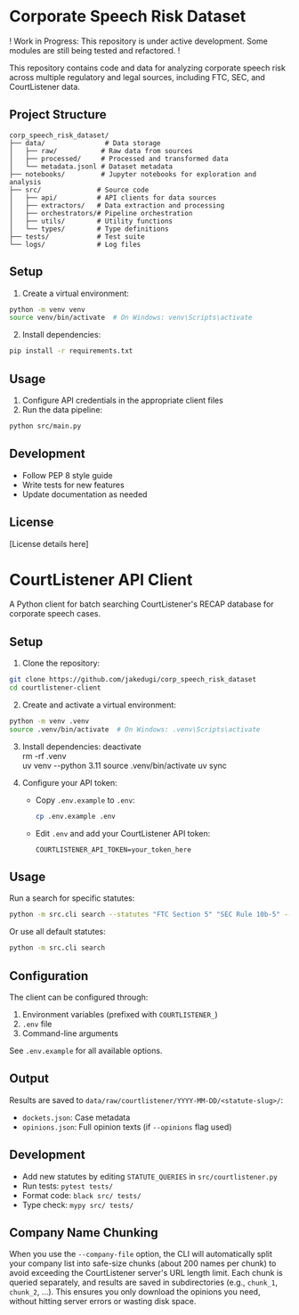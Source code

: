 # Corporate Speech Risk Dataset

! Work in Progress: This repository is under active development. Some modules are still being tested and refactored. !


This repository contains code and data for analyzing corporate speech risk across multiple regulatory and legal sources, including FTC, SEC, and CourtListener data.

## Project Structure

```
corp_speech_risk_dataset/
├── data/               # Data storage
│   ├── raw/           # Raw data from sources
│   ├── processed/     # Processed and transformed data
│   └── metadata.jsonl # Dataset metadata
├── notebooks/         # Jupyter notebooks for exploration and analysis
├── src/              # Source code
│   ├── api/          # API clients for data sources
│   ├── extractors/   # Data extraction and processing
│   ├── orchestrators/# Pipeline orchestration
│   ├── utils/        # Utility functions
│   └── types/        # Type definitions
├── tests/            # Test suite
└── logs/             # Log files
```

## Setup

1. Create a virtual environment:
```bash
python -m venv venv
source venv/bin/activate  # On Windows: venv\Scripts\activate
```

2. Install dependencies:
```bash
pip install -r requirements.txt
```

## Usage

1. Configure API credentials in the appropriate client files
2. Run the data pipeline:
```bash
python src/main.py
```

## Development

- Follow PEP 8 style guide
- Write tests for new features
- Update documentation as needed

## License

[License details here]

# CourtListener API Client

A Python client for batch searching CourtListener's RECAP database for corporate speech cases.

## Setup

1. Clone the repository:
```bash
git clone https://github.com/jakedugi/corp_speech_risk_dataset
cd courtlistener-client
```

2. Create and activate a virtual environment:
```bash
python -m venv .venv
source .venv/bin/activate  # On Windows: .venv\Scripts\activate
```

3. Install dependencies:
 deactivate                                          
rm -rf .venv                            
uv venv --python 3.11
source .venv/bin/activate
uv sync

4. Configure your API token:
   - Copy `.env.example` to `.env`:
     ```bash
     cp .env.example .env
     ```
   - Edit `.env` and add your CourtListener API token:
     ```
     COURTLISTENER_API_TOKEN=your_token_here
     ```

## Usage

Run a search for specific statutes:
```bash
python -m src.cli search --statutes "FTC Section 5" "SEC Rule 10b-5" --pages 4 --page-size 50
```

Or use all default statutes:
```bash
python -m src.cli search
```

## Configuration

The client can be configured through:
1. Environment variables (prefixed with `COURTLISTENER_`)
2. `.env` file
3. Command-line arguments

See `.env.example` for all available options.

## Output

Results are saved to `data/raw/courtlistener/YYYY-MM-DD/<statute-slug>/`:
- `dockets.json`: Case metadata
- `opinions.json`: Full opinion texts (if `--opinions` flag used)

## Development

- Add new statutes by editing `STATUTE_QUERIES` in `src/courtlistener.py`
- Run tests: `pytest tests/`
- Format code: `black src/ tests/`
- Type check: `mypy src/ tests/`

## Company Name Chunking

When you use the `--company-file` option, the CLI will automatically split your company list into safe-size chunks (about 200 names per chunk) to avoid exceeding the CourtListener server's URL length limit. Each chunk is queried separately, and results are saved in subdirectories (e.g., `chunk_1`, `chunk_2`, ...). This ensures you only download the opinions you need, without hitting server errors or wasting disk space.
